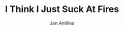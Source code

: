 ---
media: "images/rounds/round_2/suck_at_fires.png"
media_type: image
title: I Think I Just Suck At Fires
author: Jan.Antilles
desc: During the start of this round, there was an atmos bug that prevented fires from being lit.
---